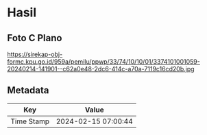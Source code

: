 # Hasil

## Foto C Plano

https://sirekap-obj-formc.kpu.go.id/959a/pemilu/ppwp/33/74/10/10/01/3374101001059-20240214-141901--c62a0e48-2dc6-414c-a70a-7119c16cd20b.jpg


## Metadata

| Key        | Value               |
| ---------- | ------------------- |
| Time Stamp | 2024-02-15 07:00:44 |



